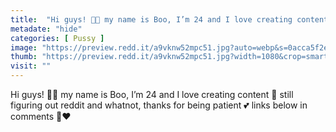 ```yaml
---
title:  "Hi guys! 👋🏼 my name is Boo, I’m 24 and I love creating content 💜 still figuring out reddit and whatnot, thanks for being patient 💕 links below in comments 🍑❤️"
metadate: "hide"
categories: [ Pussy ]
image: "https://preview.redd.it/a9vknw52mpc51.jpg?auto=webp&s=0acca5f2ed5cd186698b24c9e8c6e55a68348489"
thumb: "https://preview.redd.it/a9vknw52mpc51.jpg?width=1080&crop=smart&auto=webp&s=746b52381a9e7d7e3085b81f55d4f6a6b4a81cf7"
visit: ""
---
```

Hi guys! 👋🏼 my name is Boo, I’m 24 and I love creating content 💜 still figuring out reddit and whatnot, thanks for being patient 💕 links below in comments 🍑❤️
